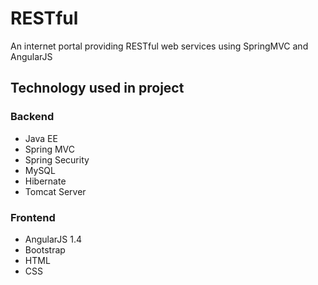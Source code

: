 # RESTful
An internet portal providing RESTful web services using SpringMVC and AngularJS

## Technology used in project

### Backend
- Java EE
- Spring MVC
- Spring Security
- MySQL
- Hibernate
- Tomcat Server
  
### Frontend
- AngularJS 1.4
- Bootstrap
- HTML
- CSS
